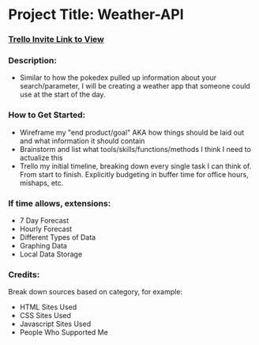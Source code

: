 # Project Title: Weather-API

### [Trello Invite Link to View](https://trello.com/invite/b/8Jibxuu4/750705a2f1c82f0abe6ff47730fcf268/marvel-comics-api "Trello")

### Description: 
- Similar to how the pokedex pulled up information about your search/parameter, I will be creating a weather app that someone could use at the start of the day.

### How to Get Started: 
- Wireframe my "end product/goal" AKA how things should be laid out and what information it should contain
- Brainstorm and list what tools/skills/functions/methods I think I need to actualize this
- Trello my initial timeline, breaking down every single task I can think of. From start to finish. Explicitly budgeting in buffer time for office hours, mishaps, etc. 

### If time allows, extensions: 
- 7 Day Forecast
- Hourly Forecast
- Different Types of Data
- Graphing Data
- Local Data Storage

### Credits: 
Break down sources based on category, for example: 
- HTML Sites Used
- CSS Sites Used
- Javascript Sites Used
- People Who Supported Me

